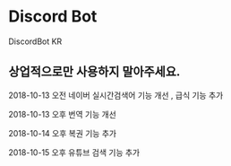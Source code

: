 # Discord Bot

DiscordBot KR 


상업적으로만 사용하지 말아주세요. 
------------------------------------------------------------

2018-10-13 오전 네이버 실시간검색어 기능 개선 , 급식 기능 추가

2018-10-13 오후 번역 기능 개선

2018-10-14 오후 복권 기능 추가    

2018-10-15 오후 유튜브 검색 기능 추가






